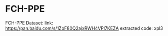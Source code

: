 # FCH-PPE
FCH-PPE
Dataset: link: https://pan.baidu.com/s/1ZoF80Q2ajxRWH4VPl7KEZA extracted code: xpl3
